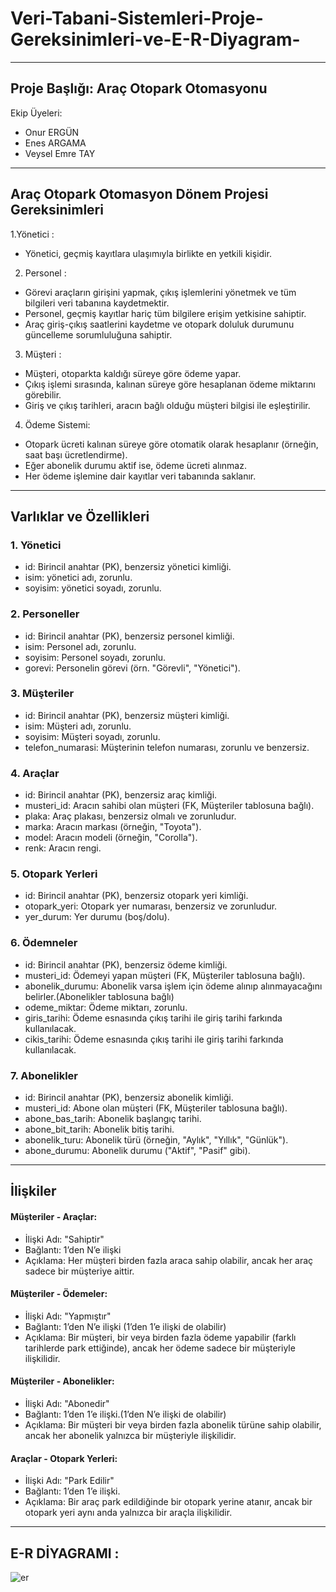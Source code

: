# Veri-Tabani-Sistemleri-Proje-Gereksinimleri-ve-E-R-Diyagram-
---
## Proje Başlığı: Araç Otopark Otomasyonu
Ekip Üyeleri:
- Onur ERGÜN
- Enes ARGAMA
- Veysel Emre TAY
***
## Araç Otopark Otomasyon Dönem Projesi Gereksinimleri

1.Yönetici :
- Yönetici, geçmiş kayıtlara ulaşımıyla birlikte en yetkili kişidir.

2. Personel :
- Görevi araçların girişini yapmak, çıkış işlemlerini yönetmek ve tüm bilgileri veri tabanına kaydetmektir.
- Personel, geçmiş kayıtlar hariç tüm bilgilere erişim yetkisine sahiptir.
- Araç giriş-çıkış saatlerini kaydetme ve otopark doluluk durumunu güncelleme sorumluluğuna sahiptir.

3. Müşteri :
- Müşteri, otoparkta kaldığı süreye göre ödeme yapar.
- Çıkış işlemi sırasında, kalınan süreye göre hesaplanan ödeme miktarını görebilir.
- Giriş ve çıkış tarihleri, aracın bağlı olduğu müşteri bilgisi ile eşleştirilir.

4. Ödeme Sistemi:
- Otopark ücreti kalınan süreye göre otomatik olarak hesaplanır (örneğin, saat başı ücretlendirme).
- Eğer abonelik durumu aktif ise, ödeme ücreti alınmaz.
- Her ödeme işlemine dair kayıtlar veri tabanında saklanır.

---
## Varlıklar ve Özellikleri 

### 1. Yönetici
- id: Birincil anahtar (PK), benzersiz yönetici kimliği.
- isim: yönetici adı, zorunlu.
- soyisim: yönetici soyadı, zorunlu.

### 2. Personeller
- id: Birincil anahtar (PK), benzersiz personel kimliği.
- isim: Personel adı, zorunlu.
- soyisim: Personel soyadı, zorunlu.
- gorevi: Personelin görevi (örn. "Görevli", "Yönetici").
   
### 3. Müşteriler
- id: Birincil anahtar (PK), benzersiz müşteri kimliği.
- isim: Müşteri adı, zorunlu.
- soyisim: Müşteri soyadı, zorunlu.
- telefon_numarasi: Müşterinin telefon numarası, zorunlu ve benzersiz.

### 4. Araçlar
- id: Birincil anahtar (PK), benzersiz araç kimliği.
- musteri_id: Aracın sahibi olan müşteri (FK, Müşteriler tablosuna bağlı).
- plaka: Araç plakası, benzersiz olmalı ve zorunludur.
- marka: Aracın markası (örneğin, "Toyota").
- model: Aracın modeli (örneğin, "Corolla").
- renk: Aracın rengi.

### 5. Otopark Yerleri
- id: Birincil anahtar (PK), benzersiz otopark yeri kimliği.
- otopark_yeri: Otopark yer numarası, benzersiz ve zorunludur.
- yer_durum: Yer durumu (boş/dolu).

### 6. Ödemneler
- id: Birincil anahtar (PK), benzersiz ödeme kimliği.
- musteri_id: Ödemeyi yapan müşteri (FK, Müşteriler tablosuna bağlı).
- abonelik_durumu: Abonelik varsa işlem için ödeme alınıp alınmayacağını belirler.(Abonelikler tablosuna bağlı) 
- odeme_miktar: Ödeme miktarı, zorunlu.
- giris_tarihi: Ödeme esnasında çıkış tarihi ile giriş tarihi farkında kullanılacak.
- cikis_tarihi: Ödeme esnasında çıkış tarihi ile giriş tarihi farkında kullanılacak.

### 7. Abonelikler
- id: Birincil anahtar (PK), benzersiz abonelik kimliği.
- musteri_id: Abone olan müşteri (FK, Müşteriler tablosuna bağlı).
- abone_bas_tarih: Abonelik başlangıç tarihi.
- abone_bit_tarih: Abonelik bitiş tarihi.
- abonelik_turu: Abonelik türü (örneğin, "Aylık", "Yıllık", "Günlük").
- abone_durumu: Abonelik durumu ("Aktif", "Pasif" gibi).
---

## İlişkiler

#### Müşteriler - Araçlar:
- İlişki Adı: "Sahiptir"
- Bağlantı: 1’den N’e ilişki
- Açıklama: Her müşteri birden fazla araca sahip olabilir, ancak her araç sadece bir müşteriye aittir.
  
#### Müşteriler - Ödemeler:
- İlişki Adı: "Yapmıştır"
- Bağlantı: 1’den N’e ilişki (1’den 1’e ilişki de olabilir)
- Açıklama: Bir müşteri, bir veya birden fazla ödeme yapabilir (farklı tarihlerde park ettiğinde), ancak her ödeme sadece bir müşteriyle ilişkilidir.

#### Müşteriler - Abonelikler:
- İlişki Adı: "Abonedir"
- Bağlantı: 1’den 1’e ilişki.(1’den N’e ilişki de olabilir)
- Açıklama: Bir müşteri bir veya birden fazla abonelik türüne sahip olabilir, ancak her abonelik yalnızca bir müşteriyle ilişkilidir.

#### Araçlar - Otopark Yerleri:
- İlişki Adı: "Park Edilir"
- Bağlantı: 1’den 1’e ilişki.
- Açıklama: Bir araç park edildiğinde bir otopark yerine atanır, ancak bir otopark yeri aynı anda yalnızca bir araçla ilişkilidir.

---
## E-R DİYAGRAMI : 
![er](https://github.com/user-attachments/assets/b4020c6b-a753-4835-87ec-6d34f4879ee8)
